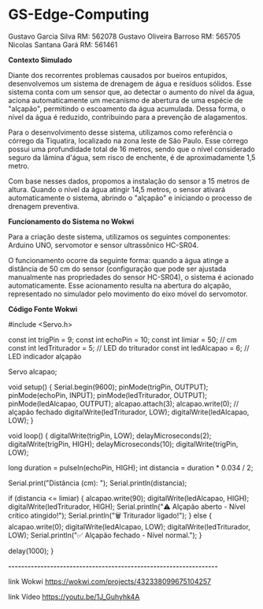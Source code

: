 # GS-Edge-Computing
Gustavo Garcia Silva RM: 562078
Gustavo Oliveira Barroso RM: 565705
Nicolas Santana Gará RM: 561461

**Contexto Simulado**

Diante dos recorrentes problemas causados por bueiros entupidos, desenvolvemos um sistema de drenagem de água e resíduos sólidos. Esse sistema conta com um sensor que, ao detectar o aumento do nível da água, aciona automaticamente um mecanismo de abertura de uma espécie de "alçapão", permitindo o escoamento da água acumulada. Dessa forma, o nível da água é reduzido, contribuindo para a prevenção de alagamentos.

Para o desenvolvimento desse sistema, utilizamos como referência o córrego da Tiquatira, localizado na zona leste de São Paulo. Esse córrego possui uma profundidade total de 16 metros, sendo que o nível considerado seguro da lâmina d'água, sem risco de enchente, é de aproximadamente 1,5 metro.

Com base nesses dados, propomos a instalação do sensor a 15 metros de altura. Quando o nível da água atingir 14,5 metros, o sensor ativará automaticamente o sistema, abrindo o "alçapão" e iniciando o processo de drenagem preventiva.

**Funcionamento do Sistema no Wokwi**

Para a criação deste sistema, utilizamos os seguintes componentes: Arduino UNO, servomotor e sensor ultrassônico HC-SR04.

O funcionamento ocorre da seguinte forma: quando a água atinge a distância de 50 cm do sensor (configuração que pode ser ajustada manualmente nas propriedades do sensor HC-SR04), o sistema é acionado automaticamente. Esse acionamento resulta na abertura do alçapão, representado no simulador pelo movimento do eixo móvel do servomotor.

**Código Fonte Wokwi**

#include <Servo.h>

const int trigPin = 9;
const int echoPin = 10;
const int limiar = 50; // cm
const int ledTriturador = 5; // LED do triturador
const int ledAlcapao = 6;    // LED indicador alçapão

Servo alcapao;

void setup() {
  Serial.begin(9600);
  pinMode(trigPin, OUTPUT);
  pinMode(echoPin, INPUT);
  pinMode(ledTriturador, OUTPUT);
  pinMode(ledAlcapao, OUTPUT);
  alcapao.attach(3);
  alcapao.write(0); // alçapão fechado
  digitalWrite(ledTriturador, LOW);
  digitalWrite(ledAlcapao, LOW);
}

void loop() {
  digitalWrite(trigPin, LOW);
  delayMicroseconds(2);
  digitalWrite(trigPin, HIGH);
  delayMicroseconds(10);
  digitalWrite(trigPin, LOW);

  long duration = pulseIn(echoPin, HIGH);
  int distancia = duration * 0.034 / 2;

  Serial.print("Distância (cm): ");
  Serial.println(distancia);

  if (distancia <= limiar) {
    alcapao.write(90);
    digitalWrite(ledAlcapao, HIGH);
    digitalWrite(ledTriturador, HIGH);
    Serial.println("⚠️  Alçapão aberto - Nível crítico atingido!");
    Serial.println("🗑️ Triturador ligado!");
  } else {
    alcapao.write(0);
    digitalWrite(ledAlcapao, LOW);
    digitalWrite(ledTriturador, LOW);
    Serial.println("✅ Alçapão fechado - Nível normal.");
  }

  delay(1000);
}

**-----------------------------------------------------------------**

link Wokwi
https://wokwi.com/projects/432338099675104257

link Vídeo
https://youtu.be/1J_Guhyhk4A

